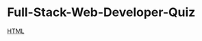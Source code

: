 # Full-Stack-Web-Developer-Quiz

<a href="https://github.com/Ebazhanov/linkedin-skill-assessments-quizzes/blob/main/html/html-quiz.md" class="button">HTML</a>


